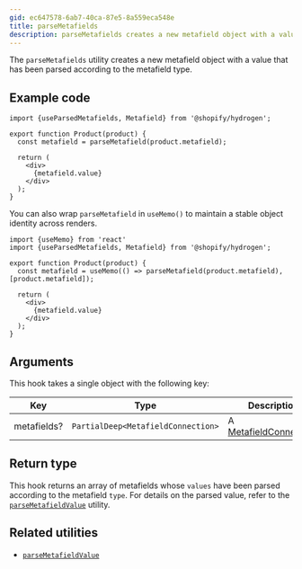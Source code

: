 ```yaml
---
gid: ec647578-6ab7-40ca-87e5-8a559eca548e
title: parseMetafields
description: parseMetafields creates a new metafield object with a value that has been parsed according to the metafield type.
---
```


The `parseMetafields` utility creates a new metafield object with a value that has been parsed according to the metafield type.

## Example code

```tsx
import {useParsedMetafields, Metafield} from '@shopify/hydrogen';

export function Product(product) {
  const metafield = parseMetafield(product.metafield);

  return (
    <div>
      {metafield.value}
    </div>
  );
}
```

You can also wrap `parseMetafield` in `useMemo()` to maintain a stable object identity across renders.

```tsx
import {useMemo} from 'react'
import {useParsedMetafields, Metafield} from '@shopify/hydrogen';

export function Product(product) {
  const metafield = useMemo(() => parseMetafield(product.metafield), [product.metafield]);

  return (
    <div>
      {metafield.value}
    </div>
  );
}
```

## Arguments

This hook takes a single object with the following key:

| Key         | Type                                                  | Description                                                                                               |
| ----------- | ----------------------------------------------------- | --------------------------------------------------------------------------------------------------------- |
| metafields? | <code>PartialDeep&#60;MetafieldConnection&#62;</code> | A [MetafieldConnection](https://shopify.dev/api/storefront/reference/common-objects/metafieldconnection). |

## Return type

This hook returns an array of metafields whose `values` have been parsed according to the metafield `type`. For details on the parsed value, refer to the [`parseMetafieldValue`](https://shopify.dev/api/hydrogen/utilities/parsemetafieldvalue) utility.

## Related utilities

- [`parseMetafieldValue`](https://shopify.dev/api/hydrogen/utilities/parsemetafieldvalue)

